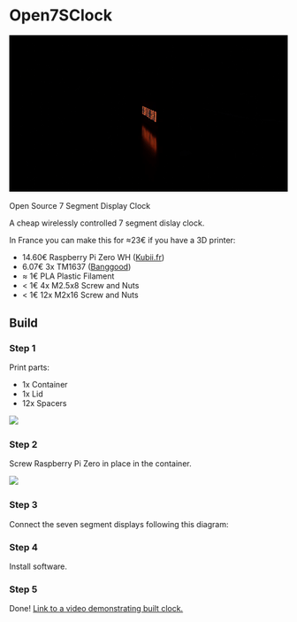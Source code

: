 # Open7SClock
![Open7SClock](https://raw.githubusercontent.com/C8H10N4O2-E970/Open7SClock/master/Silicon/CAD/Render/Open7sClockLoop.gif)

Open Source 7 Segment Display Clock

A cheap wirelessly controlled 7 segment dislay clock.

In France you can make this for ≈23€ if you have a 3D printer:
 - 14.60€ Raspberry Pi Zero WH ([Kubii.fr](https://www.kubii.fr/les-cartes-raspberry-pi/2076-raspberry-pi-zero-wh-kubii-3272496009394.html))
 - 6.07€ 3x TM1637 ([Banggood](https://banggood.com/3pcs-TM1637-4-Bits-Digital-LED-Display-Module-7-Segment-0_36-Inch-RED-Anode-Tube-Four-Serial-Driver-Board-For--p-1614241.html?rmmds=myorder&cur_warehouse=CN))
 - ≈ 1€ PLA Plastic Filament
 - < 1€ 4x M2.5x8 Screw and Nuts
 - < 1€ 12x M2x16 Screw and Nuts

## Build
### Step 1
Print parts:
 - 1x Container
 - 1x Lid
 - 12x Spacers

<img width=50% src="https://raw.githubusercontent.com/xE0F9/Open7SClock/master/Nitrogen/CAD/Photos/printing_lid.webp"></img>

### Step 2
Screw Raspberry Pi Zero in place in the container.

<img width=50% src="https://raw.githubusercontent.com/xE0F9/Open7SClock/master/Nitrogen/CAD/Photos/raspberrypi_installed.jpg"></img>
### Step 3
Connect the seven segment displays following this diagram:

### Step 4
Install software.

### Step 5
Done!
    <a href="https://raw.githubusercontent.com/xE0F9/Open7SClock/master/Silicon/CAD/Videos/open7sclockcrf28.mp4" type="video/mp4">
    Link to a video demonstrating built clock.
    </a>
